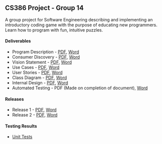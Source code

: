 ## CS386 Project - Group 14

A group project for Software Engineering describing and implementing an introductory coding game with the purpose of educating new programmers. Learn how to program with fun, intuitive puzzles.

#### Deliverables

* Program Description - [PDF](deliverables/D1.1-group-14.pdf), [Word](deliverables/D1.1-group-14.docx)
* Consumer Discovery - [PDF](deliverables/D1.2-group-14.pdf), [Word](deliverables/D1.2-group-14.docx)
* Vision Statement - [PDF](deliverables/D2.1-group-14.pdf), [Word](deliverables/D2.1-group-14.docx)
* Use Cases - [PDF](deliverables/D2.2-group-14.pdf), [Word](deliverables/D2.2-group-14.docx)
* User Stories - [PDF](deliverables/D2.3-group-14.pdf), [Word](deliverables/D2.3-group-14.docx)
* Class Diagram - [PDF](deliverables/D4-group-14.pdf), [Word](deliverables/D4-group-14.docx)
* Internal Design - [PDF](deliverables/D5-group-14.pdf), [Word](deliverables/D5-group-14.docx)
* Automated Testing - PDF (Made on completion of document), [Word](deliverables/D6.1-group-14.docx)

#### Releases

* Release 1 - [PDF](deliverables/D3.1-group-14.pdf), [Word](deliverables/D3.1-group-14.docx)
* Release 2 - [PDF](deliverables/D3.1-group-14.pdf), [Word](deliverables/D3.2-group-14.docx)

#### Testing Results

* [Unit Tests](https://petetetete.github.io/cs386-project/tests/UnitTests)
